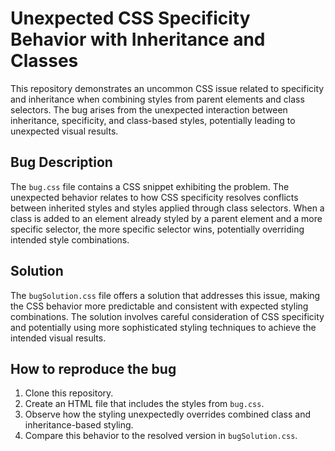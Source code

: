# Unexpected CSS Specificity Behavior with Inheritance and Classes

This repository demonstrates an uncommon CSS issue related to specificity and inheritance when combining styles from parent elements and class selectors. The bug arises from the unexpected interaction between inheritance, specificity, and class-based styles, potentially leading to unexpected visual results.

## Bug Description

The `bug.css` file contains a CSS snippet exhibiting the problem.  The unexpected behavior relates to how CSS specificity resolves conflicts between inherited styles and styles applied through class selectors. When a class is added to an element already styled by a parent element and a more specific selector, the more specific selector wins, potentially overriding intended style combinations.

## Solution

The `bugSolution.css` file offers a solution that addresses this issue, making the CSS behavior more predictable and consistent with expected styling combinations. The solution involves careful consideration of CSS specificity and potentially using more sophisticated styling techniques to achieve the intended visual results.

## How to reproduce the bug

1.  Clone this repository.
2. Create an HTML file that includes the styles from `bug.css`.
3. Observe how the styling unexpectedly overrides combined class and inheritance-based styling.
4. Compare this behavior to the resolved version in `bugSolution.css`.